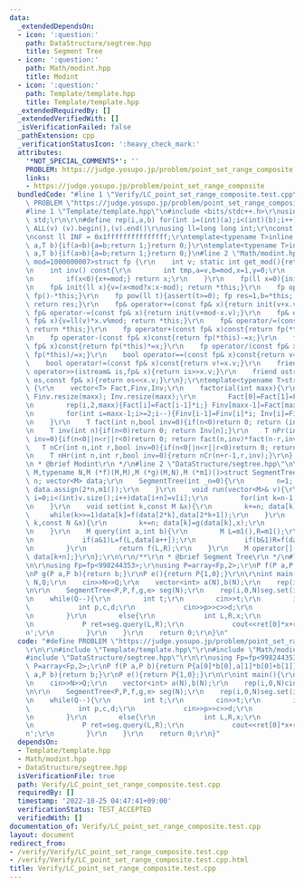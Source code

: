 ```yaml
---
data:
  _extendedDependsOn:
  - icon: ':question:'
    path: DataStructure/segtree.hpp
    title: Segment Tree
  - icon: ':question:'
    path: Math/modint.hpp
    title: Modint
  - icon: ':question:'
    path: Template/template.hpp
    title: Template/template.hpp
  _extendedRequiredBy: []
  _extendedVerifiedWith: []
  _isVerificationFailed: false
  _pathExtension: cpp
  _verificationStatusIcon: ':heavy_check_mark:'
  attributes:
    '*NOT_SPECIAL_COMMENTS*': ''
    PROBLEM: https://judge.yosupo.jp/problem/point_set_range_composite
    links:
    - https://judge.yosupo.jp/problem/point_set_range_composite
  bundledCode: "#line 1 \"Verify/LC_point_set_range_composite.test.cpp\"\n#define\
    \ PROBLEM \"https://judge.yosupo.jp/problem/point_set_range_composite\"\r\n\r\n\
    #line 1 \"Template/template.hpp\"\n#include <bits/stdc++.h>\r\nusing namespace\
    \ std;\r\n\r\n#define rep(i,a,b) for(int i=(int)(a);i<(int)(b);i++)\r\n#define\
    \ ALL(v) (v).begin(),(v).end()\r\nusing ll=long long int;\r\nconst int inf = 0x3fffffff;\r\
    \nconst ll INF = 0x1fffffffffffffff;\r\ntemplate<typename T>inline bool chmax(T&\
    \ a,T b){if(a<b){a=b;return 1;}return 0;}\r\ntemplate<typename T>inline bool chmin(T&\
    \ a,T b){if(a>b){a=b;return 1;}return 0;}\n#line 2 \"Math/modint.hpp\"\n\r\ntemplate<int\
    \ mod=1000000007>struct fp {\r\n    int v; static int get_mod(){return mod;}\r\
    \n    int inv() const{\r\n        int tmp,a=v,b=mod,x=1,y=0;\r\n        while(b)tmp=a/b,a-=tmp*b,swap(a,b),x-=tmp*y,swap(x,y);\r\
    \n        if(x<0){x+=mod;} return x;\r\n    }\r\n    fp(ll x=0){init(x%mod+mod);}\r\
    \n    fp& init(ll x){v=(x<mod?x:x-mod); return *this;}\r\n    fp operator-()const{return\
    \ fp()-*this;}\r\n    fp pow(ll t){assert(t>=0); fp res=1,b=*this; while(t){if(t&1)res*=b;b*=b;t>>=1;}\
    \ return res;}\r\n    fp& operator+=(const fp& x){return init(v+x.v);}\r\n   \
    \ fp& operator-=(const fp& x){return init(v+mod-x.v);}\r\n    fp& operator*=(const\
    \ fp& x){v=ll(v)*x.v%mod; return *this;}\r\n    fp& operator/=(const fp& x){v=ll(v)*x.inv()%mod;\
    \ return *this;}\r\n    fp operator+(const fp& x)const{return fp(*this)+=x;}\r\
    \n    fp operator-(const fp& x)const{return fp(*this)-=x;}\r\n    fp operator*(const\
    \ fp& x)const{return fp(*this)*=x;}\r\n    fp operator/(const fp& x)const{return\
    \ fp(*this)/=x;}\r\n    bool operator==(const fp& x)const{return v==x.v;}\r\n\
    \    bool operator!=(const fp& x)const{return v!=x.v;}\r\n    friend istream&\
    \ operator>>(istream& is,fp& x){return is>>x.v;}\r\n    friend ostream& operator<<(ostream&\
    \ os,const fp& x){return os<<x.v;}\r\n};\r\ntemplate<typename T>struct factorial\
    \ {\r\n    vector<T> Fact,Finv,Inv;\r\n    factorial(int maxx){\r\n        Fact.resize(maxx);\
    \ Finv.resize(maxx); Inv.resize(maxx);\r\n        Fact[0]=Fact[1]=Finv[0]=Finv[1]=Inv[1]=1;\r\
    \n        rep(i,2,maxx){Fact[i]=Fact[i-1]*i;} Finv[maxx-1]=Fact[maxx-1].inv();\r\
    \n        for(int i=maxx-1;i>=2;i--){Finv[i-1]=Finv[i]*i; Inv[i]=Finv[i]*Fact[i-1];}\r\
    \n    }\r\n    T fact(int n,bool inv=0){if(n<0)return 0; return (inv?Finv[n]:Fact[n]);}\r\
    \n    T inv(int n){if(n<0)return 0; return Inv[n];}\r\n    T nPr(int n,int r,bool\
    \ inv=0){if(n<0||n<r||r<0)return 0; return fact(n,inv)*fact(n-r,inv^1);}\r\n \
    \   T nCr(int n,int r,bool inv=0){if(n<0||n<r||r<0)return 0; return fact(n,inv)*fact(r,inv^1)*fact(n-r,inv^1);}\r\
    \n    T nHr(int n,int r,bool inv=0){return nCr(n+r-1,r,inv);}\r\n};\r\n\r\n/**\r\
    \n * @brief Modint\r\n */\n#line 2 \"DataStructure/segtree.hpp\"\n\r\ntemplate<typename\
    \ M,typename N,M (*f)(M,M),M (*g)(M,N),M (*m1)()>struct SegmentTree{\r\n    int\
    \ n; vector<M> data;\r\n    SegmentTree(int _n=0){\r\n        n=1; while(n<_n)n<<=1;\
    \ data.assign(2*n,m1());\r\n    }\r\n    void run(vector<M>& v){\r\n        for(int\
    \ i=0;i<(int)v.size();i++)data[i+n]=v[i];\r\n        for(int k=n-1;k>0;k--)data[k]=f(data[2*k],data[2*k+1]);\r\
    \n    }\r\n    void set(int k,const M &x){\r\n        k+=n; data[k]=x;\r\n   \
    \     while(k>>=1)data[k]=f(data[2*k],data[2*k+1]);\r\n    }\r\n    void update(int\
    \ k,const N &x){\r\n        k+=n; data[k]=g(data[k],x);\r\n        while(k>>=1)data[k]=f(data[2*k],data[2*k+1]);\r\
    \n    }\r\n    M query(int a,int b){\r\n        M L=m1(),R=m1();\r\n        for(a+=n,b+=n;a<b;a>>=1,b>>=1){\r\
    \n            if(a&1)L=f(L,data[a++]);\r\n            if(b&1)R=f(data[--b],R);\r\
    \n        }\r\n        return f(L,R);\r\n    }\r\n    M operator[](const int &k)const{return\
    \ data[k+n];}\r\n};\r\n\r\n/**\r\n * @brief Segment Tree\r\n */\n#line 6 \"Verify/LC_point_set_range_composite.test.cpp\"\
    \n\r\nusing Fp=fp<998244353>;\r\nusing P=array<Fp,2>;\r\nP f(P a,P b){return P{a[0]*b[0],a[1]*b[0]+b[1]};}\r\
    \nP g(P a,P b){return b;}\r\nP e(){return P{1,0};}\r\n\r\nint main(){\r\n    int\
    \ N,Q;\r\n    cin>>N>>Q;\r\n    vector<int> a(N),b(N);\r\n    rep(i,0,N)cin>>a[i]>>b[i];\r\
    \n\r\n    SegmentTree<P,P,f,g,e> seg(N);\r\n    rep(i,0,N)seg.set(i,P{a[i],b[i]});\r\
    \n    while(Q--){\r\n        int t;\r\n        cin>>t;\r\n        if(t==0){\r\n\
    \            int p,c,d;\r\n            cin>>p>>c>>d;\r\n            seg.set(p,P{c,d});\r\
    \n        }\r\n        else{\r\n            int L,R,x;\r\n            cin>>L>>R>>x;\r\
    \n            P ret=seg.query(L,R);\r\n            cout<<ret[0]*x+ret[1]<<'\\\
    n';\r\n        }\r\n    }\r\n    return 0;\r\n}\n"
  code: "#define PROBLEM \"https://judge.yosupo.jp/problem/point_set_range_composite\"\
    \r\n\r\n#include \"Template/template.hpp\"\r\n#include \"Math/modint.hpp\"\r\n\
    #include \"DataStructure/segtree.hpp\"\r\n\r\nusing Fp=fp<998244353>;\r\nusing\
    \ P=array<Fp,2>;\r\nP f(P a,P b){return P{a[0]*b[0],a[1]*b[0]+b[1]};}\r\nP g(P\
    \ a,P b){return b;}\r\nP e(){return P{1,0};}\r\n\r\nint main(){\r\n    int N,Q;\r\
    \n    cin>>N>>Q;\r\n    vector<int> a(N),b(N);\r\n    rep(i,0,N)cin>>a[i]>>b[i];\r\
    \n\r\n    SegmentTree<P,P,f,g,e> seg(N);\r\n    rep(i,0,N)seg.set(i,P{a[i],b[i]});\r\
    \n    while(Q--){\r\n        int t;\r\n        cin>>t;\r\n        if(t==0){\r\n\
    \            int p,c,d;\r\n            cin>>p>>c>>d;\r\n            seg.set(p,P{c,d});\r\
    \n        }\r\n        else{\r\n            int L,R,x;\r\n            cin>>L>>R>>x;\r\
    \n            P ret=seg.query(L,R);\r\n            cout<<ret[0]*x+ret[1]<<'\\\
    n';\r\n        }\r\n    }\r\n    return 0;\r\n}"
  dependsOn:
  - Template/template.hpp
  - Math/modint.hpp
  - DataStructure/segtree.hpp
  isVerificationFile: true
  path: Verify/LC_point_set_range_composite.test.cpp
  requiredBy: []
  timestamp: '2022-10-25 04:47:41+09:00'
  verificationStatus: TEST_ACCEPTED
  verifiedWith: []
documentation_of: Verify/LC_point_set_range_composite.test.cpp
layout: document
redirect_from:
- /verify/Verify/LC_point_set_range_composite.test.cpp
- /verify/Verify/LC_point_set_range_composite.test.cpp.html
title: Verify/LC_point_set_range_composite.test.cpp
---
```

